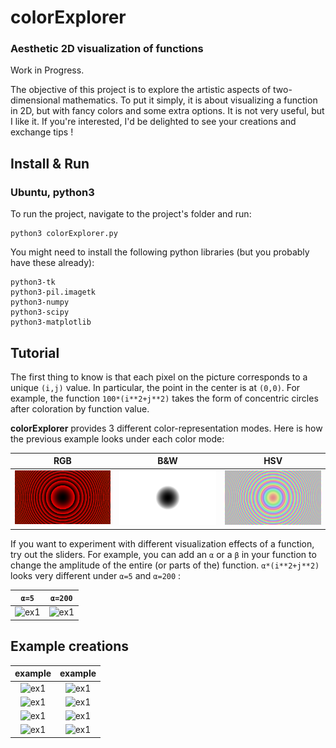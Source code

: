 # colorExplorer
### Aesthetic 2D visualization of functions

Work in Progress.

The objective of this project is to explore the artistic aspects of two-dimensional mathematics. To put it simply, it is about visualizing a function in 2D, but with fancy colors and some extra options. It is not very useful, but I like it. If you're interested, I'd be delighted to see your creations and exchange tips !

## Install & Run
### Ubuntu, python3

To run the project, navigate to the project's folder and run:
```
python3 colorExplorer.py
```

You might need to install the following python libraries (but you probably have these already):
```
python3-tk
python3-pil.imagetk
python3-numpy
python3-scipy
python3-matplotlib
```

## Tutorial
The first thing to know is that each pixel on the picture corresponds to a unique ```(i,j)``` value. In particular, the point in the center is at ```(0,0)```. For example, the function ```100*(i**2+j**2)``` takes the form of concentric circles after coloration by function value.

**colorExplorer** provides 3 different color-representation modes. Here is how the previous example looks under each color mode:

RGB | B&W | HSV
:-------------------------:|:-------------------------:|:-----------------------:
![ex1](Images/Tutorial/rgb.png) | ![ex1](Images/Tutorial/bw.png) |  ![ex1](Images/Tutorial/hsv.png)

If you want to experiment with different visualization effects of a function, try out the sliders. For example, you can add an ```α``` or a ```β``` in your function to change the amplitude of the entire (or parts of the) function. ```α*(i**2+j**2)``` looks very different under ```α=5``` and ```α=200``` :

```α=5``` | ```α=200```
:-------------------------:|:-----------------------:
![ex1](Images/Tutorial/alpha5.png) | ![ex1](Images/Tutorial/alpha200.png) |  

## Example creations  
example | example    
:-------------------------:|:-----------------------:
![ex1](Images/wavies.png) |  ![ex1](Images/the%20pear%20of%20illusions.png) |
![ex1](Images/ring_of_truth.png) | ![ex1](Images/sundisk.png) |
![ex1](Images/vinyl.png) | ![ex1](Images/sparkling%20sun.png) |
![ex1](Images/red%20perspective.png) | ![ex1](Images/circle%20chess.png) |
